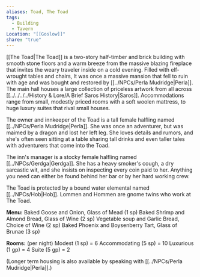 ```yaml
---
aliases: Toad, The Toad
tags:
  - Building
  - Tavern
Location: "[[Goslow]]"
share: "true"
---
```


[[The Toad|The Toad]] is a two-story half-timber and brick building with smooth stone floors and a warm breeze from the massive blazing fireplace that invites the weary traveler inside on a cold evening. Filled with elf-wrought tables and chairs, It was once a massive mansion that fell to ruin with age and was bought and restored by [[../NPCs/Perla Mudridge|Perla]]. The main hall houses a large collection of priceless artwork from all across [[../../../../History & Lore/A Brief Saros History|Saros]]. Accommodations range from small, modestly priced rooms with a soft woolen mattress, to huge luxury suites that rival small houses.

The owner and innkeeper of the Toad is a tall female halfling named [[../NPCs/Perla Mudridge|Perla]]. She was once an adventurer, but was maimed by a dragon and lost her left leg. She loves details and rumors, and she's often seen sitting at a table sharing tall drinks and even taller tales with adventurers that come into the Toad.

The inn's manager is a stocky female halfling named [[../NPCs/Gerdga|Gerdga]]. She has a heavy smoker's cough, a dry sarcastic wit, and she insists on inspecting every coin paid to her. Anything you need can either be found behind her bar or by her hard working crew. 

The Toad is protected by a bound water elemental named [[../NPCs/Hob|Hob]].
Lommen and Hommen are gnome twins who work at The Toad.

**Menu:**
Baked Goose and Onion, Glass of Mead (1 sp)
Baked Shrimp and Almond Bread, Glass of Wine (2 sp)
Vegetable soup and Garlic Bread, Choice of Wine (2 sp)
Baked Phoenix and Boysenberry Tart, Glass of Brunae (3 sp)

**Rooms:** (per night)
Modest (1 sp) = 6
Accommodating (5 sp) = 10
Luxurious (1 gp) = 4
Suite (5 gp) = 2

(Longer term housing is also available by speaking with [[../NPCs/Perla Mudridge|Perla]].)
